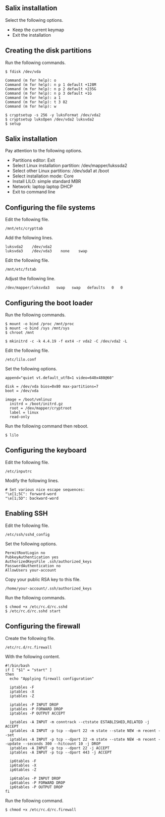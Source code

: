 Salix installation
------------------
Select the following options.

- Keep the current keymap
- Exit the installation

Creating the disk partitions
----------------------------
Run the following commands.

    $ fdisk /dev/vda

    Command (m for help): o
    Command (m for help): n p 1 default +128M
    Command (m for help): n p 2 default +235G
    Command (m for help): n p 3 default +1G
    Command (m for help): a 1
    Command (m for help): t 3 82
    Command (m for help): w

    $ cryptsetup -s 256 -y luksFormat /dev/vda2
    $ cryptsetup luksOpen /dev/vda2 luksvda2
    $ setup

Salix installation
------------------
Pay attention to the following options.

- Partitions editor: Exit
- Select Linux installation partition: /dev/mapper/lukssda2
- Select other Linux partitions: /dev/sda1 at /boot
- Select installation mode: Core
- Install LILO: simple standard MBR
- Network: laptop laptop DHCP
- Exit to command line

Configuring the file systems
----------------------------
Edit the following file.

    /mnt/etc/crypttab

Add the following lines.

    luksvda2    /dev/vda2
    luksvda3    /dev/vda3    none    swap

Edit the following file.

    /mnt/etc/fstab

Adjust the following line.

    /dev/mapper/luksvda3   swap   swap   defaults   0   0

Configuring the boot loader
---------------------------
Run the following commands.

    $ mount -o bind /proc /mnt/proc
    $ mount -o bind /sys /mnt/sys
    $ chroot /mnt

    $ mkinitrd -c -k 4.4.19 -f ext4 -r vda2 -C /dev/vda2 -L

Edit the following file.

    /etc/lilo.conf

Set the following options.

    append="quiet vt.default_utf8=1 video=640x480@60"

    disk = /dev/vda bios=0x80 max-partitions=7
    boot = /dev/vda

    image = /boot/vmlinuz
      initrd = /boot/initrd.gz
      root = /dev/mapper/cryptroot
      label = linux
      read-only

Run the following command then reboot.

    $ lilo

Configuring the keyboard
------------------------
Edit the following file.

    /etc/inputrc

Modify the following lines.

    # Set various nice escape sequences:
    "\e[1;5C": forward-word
    "\e[1;5D": backward-word

Enabling SSH
------------
Edit the following file.

    /etc/ssh/sshd_config

Set the following options.

    PermitRootLogin no
    PubkeyAuthentication yes
    AuthorizedKeysFile .ssh/authorized_keys
    PasswordAuthentication no
    AllowUsers your-account

Copy your public RSA key to this file.

    /home/your-account/.ssh/authorized_keys

Run the following commands.

    $ chmod +x /etc/rc.d/rc.sshd
    $ /etc/rc.d/rc.sshd start

Configuring the firewall
------------------------
Create the following file.

    /etc/rc.d/rc.firewall

With the following content.

    #!/bin/bash
    if [ "$1" = "start" ]
    then
      echo "Applying firewall configuration"

      iptables -F
      iptables -X
      iptables -Z

      iptables -P INPUT DROP
      iptables -P FORWARD DROP
      iptables -P OUTPUT ACCEPT

      iptables -A INPUT -m conntrack --ctstate ESTABLISHED,RELATED -j ACCEPT
      iptables -A INPUT -p tcp --dport 22 -m state --state NEW -m recent --set
      iptables -A INPUT -p tcp --dport 22 -m state --state NEW -m recent --update --seconds 300 --hitcount 10 -j DROP
      iptables -A INPUT -p tcp --dport 22 -j ACCEPT
      iptables -A INPUT -p tcp --dport 443 -j ACCEPT

      ip6tables -F
      ip6tables -X
      ip6tables -Z

      ip6tables -P INPUT DROP
      ip6tables -P FORWARD DROP
      ip6tables -P OUTPUT DROP
    fi

Run the following command.

    $ chmod +x /etc/rc.d/rc.firewall
